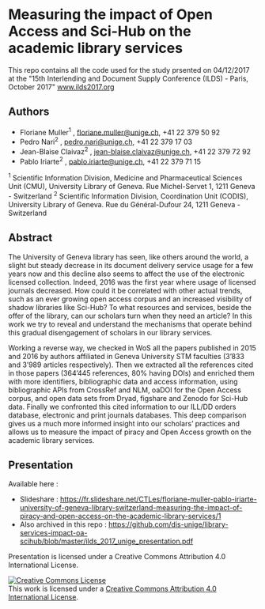 # Measuring the impact of Open Access and Sci-Hub on the academic library services

This repo contains all the code used for the study prsented on 04/12/2017 at the "15th Interlending and Document Supply Conference (ILDS) - Paris, October 2017" www.ilds2017.org

## Authors
* Floriane Muller<sup>1</sup> , floriane.muller@unige.ch, +41 22 379 50 92
* Pedro Nari<sup>2</sup> , pedro.nari@unige.ch, +41 22 379 17 03
* Jean-Blaise Claivaz<sup>2</sup> , jean-blaise.claivaz@unige.ch, +41 22 379 72 92
* Pablo Iriarte<sup>2</sup> , pablo.iriarte@unige.ch, +41 22 379 71 15

<sup>1</sup> Scientific Information Division, Medicine and Pharmaceutical Sciences Unit (CMU), University Library of Geneva. Rue Michel-Servet 1, 1211 Geneva - Switzerland
<sup>2</sup> Scientific Information Division, Coordination Unit (CODIS), University Library of Geneva. Rue du Général-Dufour 24, 1211 Geneva - Switzerland

## Abstract
The University of Geneva library has seen, like others around the world, a slight but steady decrease in its document delivery service usage for a few years now and this decline also seems to affect the use of the electronic licensed collection. Indeed, 2016 was the first year where usage of licensed journals decreased. How could it be correlated with other actual trends, such as an ever growing open access corpus and an increased visibility of shadow libraries like Sci-Hub? To what resources and services, beside the offer of the library, can our scholars turn when they need an article? In this work we try to reveal and understand the mechanisms that operate behind this gradual disengagement of scholars in our library services.

Working a reverse way, we checked in WoS all the papers published in 2015 and 2016 by authors affiliated in Geneva University STM faculties (3’833 and 3’989 articles respectively). Then we extracted all the references cited in those papers (364’445 references, 80% having DOIs) and enriched them with more identifiers, bibliographic data and access information, using bibliographic APIs from CrossRef and NLM, oaDOI for the Open Access corpus, and open data sets from Dryad, figshare and Zenodo for Sci-Hub data. Finally we confronted this cited information to our ILL/DD orders database, electronic and print journals databases. This deep comparison gives us a much more informed insight into our scholars’ practices and allows us to measure the impact of piracy and Open Access growth on the academic library services.

## Presentation
Available here :
* Slideshare : https://fr.slideshare.net/CTLes/floriane-muller-pablo-iriarte-university-of-geneva-library-switzerland-measuring-the-impact-of-piracy-and-open-access-on-the-academic-library-services/1
* Also archived in this repo : https://github.com/dis-unige/library-services-impact-oa-scihub/blob/master/ilds_2017_unige_presentation.pdf

Presentation is licensed under a Creative Commons Attribution 4.0 International License.

<a rel="license" href="http://creativecommons.org/licenses/by/4.0/"><img alt="Creative Commons License" style="border-width:0" src="https://i.creativecommons.org/l/by/4.0/88x31.png" /></a><br />This work is licensed under a <a rel="license" href="http://creativecommons.org/licenses/by/4.0/">Creative Commons Attribution 4.0 International License</a>.
